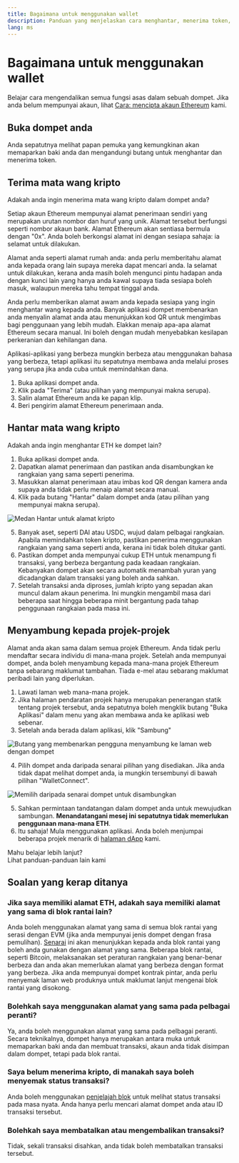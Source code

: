 ```yaml
---
title: Bagaimana untuk menggunakan wallet
description: Panduan yang menjelaskan cara menghantar, menerima token, dan menyambung kepada projek-projek web3.
lang: ms
---
```


# Bagaimana untuk menggunakan wallet

Belajar cara mengendalikan semua fungsi asas dalam sebuah dompet. Jika anda belum mempunyai akaun, lihat [Cara: mencipta akaun Ethereum](/guides/how-to-create-an-ethereum-account/) kami.

## Buka dompet anda

Anda sepatutnya melihat papan pemuka yang kemungkinan akan memaparkan baki anda dan mengandungi butang untuk menghantar dan menerima token.

## Terima mata wang kripto

Adakah anda ingin menerima mata wang kripto dalam dompet anda?

Setiap akaun Ethereum mempunyai alamat penerimaan sendiri yang merupakan urutan nombor dan huruf yang unik. Alamat tersebut berfungsi seperti nombor akaun bank. Alamat Ethereum akan sentiasa bermula dengan "0x". Anda boleh berkongsi alamat ini dengan sesiapa sahaja: ia selamat untuk dilakukan.

Alamat anda seperti alamat rumah anda: anda perlu memberitahu alamat anda kepada orang lain supaya mereka dapat mencari anda. Ia selamat untuk dilakukan, kerana anda masih boleh mengunci pintu hadapan anda dengan kunci lain yang hanya anda kawal supaya tiada sesiapa boleh masuk, walaupun mereka tahu tempat tinggal anda.

Anda perlu memberikan alamat awam anda kepada sesiapa yang ingin menghantar wang kepada anda. Banyak aplikasi dompet membenarkan anda menyalin alamat anda atau menunjukkan kod QR untuk mengimbas bagi penggunaan yang lebih mudah. Elakkan menaip apa-apa alamat Ethereum secara manual. Ini boleh dengan mudah menyebabkan kesilapan perkeranian dan kehilangan dana.

Aplikasi-aplikasi yang berbeza mungkin berbeza atau menggunakan bahasa yang berbeza, tetapi aplikasi itu sepatutnya membawa anda melalui proses yang serupa jika anda cuba untuk memindahkan dana.

1. Buka aplikasi dompet anda.
2. Klik pada "Terima" (atau pilihan yang mempunyai makna serupa).
3. Salin alamat Ethereum anda ke papan klip.
4. Beri pengirim alamat Ethereum penerimaan anda.

## Hantar mata wang kripto

Adakah anda ingin menghantar ETH ke dompet lain?

1. Buka aplikasi dompet anda.
2. Dapatkan alamat penerimaan dan pastikan anda disambungkan ke rangkaian yang sama seperti penerima.
3. Masukkan alamat penerimaan atau imbas kod QR dengan kamera anda supaya anda tidak perlu menaip alamat secara manual.
4. Klik pada butang "Hantar" dalam dompet anda (atau pilihan yang mempunyai makna serupa).

![Medan Hantar untuk alamat kripto](./send.png)
<br/>

5. Banyak aset, seperti DAI atau USDC, wujud dalam pelbagai rangkaian. Apabila memindahkan token kripto, pastikan penerima menggunakan rangkaian yang sama seperti anda, kerana ini tidak boleh ditukar ganti.
6. Pastikan dompet anda mempunyai cukup ETH untuk menampung fi transaksi, yang berbeza bergantung pada keadaan rangkaian. Kebanyakan dompet akan secara automatik menambah yuran yang dicadangkan dalam transaksi yang boleh anda sahkan.
7. Setelah transaksi anda diproses, jumlah kripto yang sepadan akan muncul dalam akaun penerima. Ini mungkin mengambil masa dari beberapa saat hingga beberapa minit bergantung pada tahap penggunaan rangkaian pada masa ini.

## Menyambung kepada projek-projek

Alamat anda akan sama dalam semua projek Ethereum. Anda tidak perlu mendaftar secara individu di mana-mana projek. Setelah anda mempunyai dompet, anda boleh menyambung kepada mana-mana projek Ethereum tanpa sebarang maklumat tambahan. Tiada e-mel atau sebarang maklumat peribadi lain yang diperlukan.

1. Lawati laman web mana-mana projek.
2. Jika halaman pendaratan projek hanya merupakan penerangan statik tentang projek tersebut, anda sepatutnya boleh mengklik butang "Buka Aplikasi" dalam menu yang akan membawa anda ke aplikasi web sebenar.
3. Setelah anda berada dalam aplikasi, klik "Sambung"

![Butang yang membenarkan pengguna menyambung ke laman web dengan dompet](./connect1.png)

4. Pilih dompet anda daripada senarai pilihan yang disediakan. Jika anda tidak dapat melihat dompet anda, ia mungkin tersembunyi di bawah pilihan "WalletConnect".

![Memilih daripada senarai dompet untuk disambungkan](./connect2.png)

5. Sahkan permintaan tandatangan dalam dompet anda untuk mewujudkan sambungan. **Menandatangani mesej ini sepatutnya tidak memerlukan penggunaan mana-mana ETH**.
6. Itu sahaja! Mula menggunakan aplikasi. Anda boleh menjumpai beberapa projek menarik di [halaman dApp](/dapps/#explore) kami. <br />

<Alert variant="update">
<Emoji text=":eyes:" className="text-4xl"/>
<AlertContent className="justify-between flex-row items-center">
  <div>Mahu belajar lebih lanjut?</div>
  <ButtonLink href="/guides/">
    Lihat panduan-panduan lain kami
  </ButtonLink>
</AlertContent>
</Alert>

## Soalan yang kerap ditanya

### Jika saya memiliki alamat ETH, adakah saya memiliki alamat yang sama di blok rantai lain?

Anda boleh menggunakan alamat yang sama di semua blok rantai yang serasi dengan EVM (jika anda mempunyai jenis dompet dengan frasa pemulihan). [Senarai](https://chainlist.org/) ini akan menunjukkan kepada anda blok rantai yang boleh anda gunakan dengan alamat yang sama. Beberapa blok rantai, seperti Bitcoin, melaksanakan set peraturan rangkaian yang benar-benar berbeza dan anda akan memerlukan alamat yang berbeza dengan format yang berbeza. Jika anda mempunyai dompet kontrak pintar, anda perlu menyemak laman web produknya untuk maklumat lanjut mengenai blok rantai yang disokong.

### Bolehkah saya menggunakan alamat yang sama pada pelbagai peranti?

Ya, anda boleh menggunakan alamat yang sama pada pelbagai peranti. Secara teknikalnya, dompet hanya merupakan antara muka untuk memaparkan baki anda dan membuat transaksi, akaun anda tidak disimpan dalam dompet, tetapi pada blok rantai.

### Saya belum menerima kripto, di manakah saya boleh menyemak status transaksi?

Anda boleh menggunakan [penjelajah blok](/developers/docs/data-and-analytics/block-explorers/) untuk melihat status transaksi pada masa nyata. Anda hanya perlu mencari alamat dompet anda atau ID transaksi tersebut.

### Bolehkah saya membatalkan atau mengembalikan transaksi?

Tidak, sekali transaksi disahkan, anda tidak boleh membatalkan transaksi tersebut.
